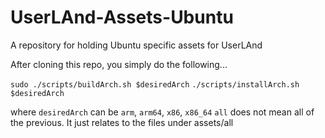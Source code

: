 # UserLAnd-Assets-Ubuntu
A repository for holding Ubuntu specific assets for UserLAnd

After cloning this repo, you simply do the following...

`sudo ./scripts/buildArch.sh $desiredArch` 
`./scripts/installArch.sh $desiredArch`

where `desiredArch` can be `arm`, `arm64`, `x86`, `x86_64`
`all` does not mean all of the previous.  It just relates to the files under assets/all
